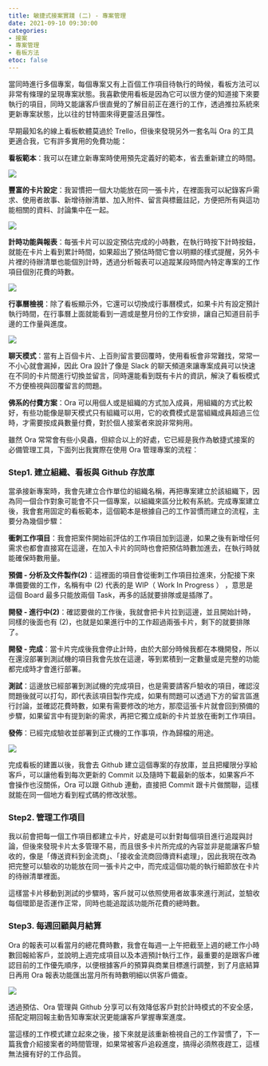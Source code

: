 ```yaml
---
title: 敏捷式接案實踐 (二) - 專案管理
date: 2021-09-10 09:30:00
categories:
- 接案
- 專案管理
- 看板方法
etoc: false
---
```


當同時進行多個專案，每個專案又有上百個工作項目待執行的時候，看板方法可以非常有條理的呈現專案狀態。我喜歡使用看板是因為它可以很方便的知道接下來要執行的項目，同時又能讓客戶很直覺的了解目前正在進行的工作，透過推拉系統來更新專案狀態，比以往的甘特圖來得更靈活且彈性。

早期最知名的線上看板軟體莫過於 Trello，但後來發現另外一套名叫 Ora 的工具更適合我，它有許多實用的免費功能：

<!--more -->

**看板範本**：我可以在建立新專案時使用預先定義好的範本，省去重新建立的時間。

![](https://oberonlai.blog/wp-content/uploads/wordpress-freelance-practice/wordpress-freelance-practice-03.jpg)

**豐富的卡片設定**：我習慣把一個大功能放在同一張卡片，在裡面我可以紀錄客戶需求、使用者故事、新增待辦清單、加入附件、留言與標籤註記，方便把所有與這功能相關的資料、討論集中在一起。

![](https://oberonlai.blog/wp-content/uploads/wordpress-freelance-practice/wordpress-freelance-practice-04.jpg)

**計時功能與報表**：每張卡片可以設定預估完成的小時數，在執行時按下計時按鈕，就能在卡片上看到累計時間，如果超出了預估時間它會以明顯的樣式提醒，另外卡片裡的待辦清單也能個別計時，透過分析報表可以追蹤某段時間內特定專案的工作項目個別花費的時數。

![](https://oberonlai.blog/wp-content/uploads/wordpress-freelance-practice/wordpress-freelance-practice-05.jpg)

**行事曆檢視**：除了看板顯示外，它還可以切換成行事曆模式，如果卡片有設定預計執行時間，在行事曆上面就能看到一週或是整月份的工作安排，讓自己知道目前手邊的工作量與進度。

![](https://oberonlai.blog/wp-content/uploads/wordpress-freelance-practice/wordpress-freelance-practice-06.jpg)

**聊天模式**：當有上百個卡片、上百則留言要回覆時，使用看板會非常難找，常常一不小心就會漏掉，因此 Ora 設計了像是 Slack 的聊天頻道來讓專案成員可以快速在不同的卡片間進行切換並留言，同時還能看到既有卡片的資訊，解決了看板模式不方便檢視與回覆留言的問題。

**佛系的付費方案**：Ora 可以用個人或是組織的方式加入成員，用組織的方式比較好，有些功能像是聊天模式只有組織可以用，它的收費模式是當組織成員超過三位時，才需要按成員數量付費，對於個人接案者來說非常夠用。

雖然 Ora 常常會有些小臭蟲，但綜合以上的好處，它已經是我作為敏捷式接案的必備管理工具，下面列出我實際在使用 Ora 管理專案的流程：


### Step1. 建立組織、看板與 Github 存放庫

當承接新專案時，我會先建立合作單位的組織名稱，再把專案建立於該組織下，因為同一個合作對象可能會不只一個專案，以組織來區分比較有系統。完成專案建立後，我會套用固定的看板範本，這個範本是根據自己的工作習慣而建立的流程，主要分為幾個步驟：

**衝刺工作項目**：我會把案件開始前評估的工作項目加到這邊，如果之後有新增任何需求也都會直接寫在這邊，在加入卡片的同時也會把預估時數加進去，在執行時就能確保時數用量。

**預備 - 分析及文件製作(2)**：這裡面的項目會從衝刺工作項目拉進來，分配接下來準備要做的工作，名稱有中 (2) 代表的是 WIP（ Work In Progress ） ，意思是這個 Board 最多只能放兩個 Task，再多的話就要排隊或是插隊了。

**開發 - 進行中(2)**：確認要做的工作後，我就會把卡片拉到這邊，並且開始計時，同樣的後面也有 (2)，也就是如果進行中的工作超過兩張卡片，剩下的就要排隊了。

**開發 - 完成**：當卡片完成後我會停止計時，由於大部分時候我都在本機開發，所以在還沒部署到測試機的項目我會先放在這邊，等到累積到一定數量或是完整的功能都完成時才會進行部署。

**測試**：這邊放已經部署到測試機的完成項目，也是需要請客戶驗收的項目，確認沒問題後就可以打勾，即代表該項目製作完成，如果有問題可以透過下方的留言區進行討論，並確認花費時數，如果有需要修改的地方，那麼這張卡片就會回到預備的步驟，如果留言中有提到新的需求，再把它獨立成新的卡片並放在衝刺工作項目。

**發佈**：已經完成驗收並部署到正式機的工作事項，作為歸檔的用途。

![](https://oberonlai.blog/wp-content/uploads/wordpress-freelance-practice/wordpress-freelance-practice-01.jpg)

完成看板的建置以後，我會去 Github 建立這個專案的存放庫，並且把權限分享給客戶，可以讓他看到每次更新的 Commit 以及隨時下載最新的版本，如果客戶不會操作也沒關係，Ora 可以跟 Github 連動，直接把 Commit 跟卡片做關聯，這樣就能在同一個地方看到程式碼的修改狀態。


### Step2. 管理工作項目

我以前會把每一個工作項目都建立卡片，好處是可以針對每個項目進行追蹤與討論，但後來發現卡片太多管理不易，而且很多卡片所完成的內容並非是能讓客戶驗收的，像是「傳送資料到金流商」、「接收金流商回傳資料處理」，因此我現在改為把完整可以驗收的功能放在同一張卡片之中，而完成這個功能的執行細節放在卡片的待辦清單裡面。

這樣當卡片移動到測試的步驟時，客戶就可以依照使用者故事來進行測試，並驗收每個環節是否運作正常，同時也能追蹤該功能所花費的總時數。


### Step3. 每週回顧與月結算

Ora 的報表可以看當月的總花費時數，我會在每週一上午把截至上週的總工作小時數回報給客戶，並說明上週完成項目以及本週預計執行工作，最重要的是跟客戶確認目前的工作優先順序，以便根據客戶的預算與商業目標進行調整，到了月底結算日再用 Ora 報表功能匯出當月所有時數明細以供客戶備查。

![](https://oberonlai.blog/wp-content/uploads/wordpress-freelance-practice/wordpress-freelance-practice-02.jpg)


透過預估、Ora 管理與 Github 分享可以有效降低客戶對於計時模式的不安全感，搭配定期回報主動告知專案狀況更能讓客戶掌握專案進度。

當這樣的工作模式建立起來之後，接下來就是該重新檢視自己的工作習慣了，下一篇我會介紹接案者的時間管理，如果常被客戶追殺進度，搞得必須熬夜趕工，這樣無法擁有好的工作品質。